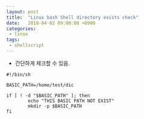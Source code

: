 ```yaml
---
layout: post
title:  "Linux bash Shell directory exists check"
date:   2018-04-02 09:00:00 +0900
categories:
 - linux
tags: 
 - shellscript
---
```

- 간단하게 체크할 수 있음.

```shell
#!/bin/sh

BASIC_PATH=/home/test/dic

if [ ! -d "$BASIC_PATH" ]; then
        echo "THIS BASIC PATH NOT EXIST"
        mkdir -p $BASIC_PATH
fi
```